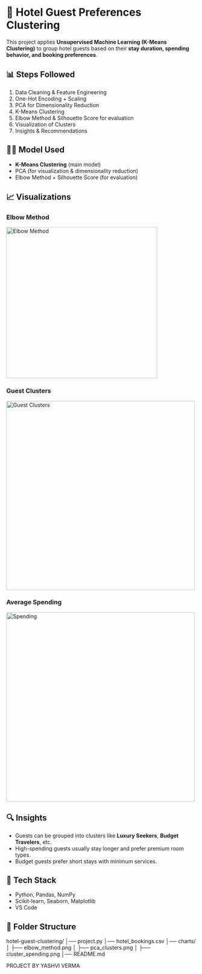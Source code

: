 # 🏨 Hotel Guest Preferences Clustering

This project applies **Unsupervised Machine Learning (K-Means Clustering)** 
to group hotel guests based on their **stay duration, spending behavior, and booking preferences**.


## 📊 Steps Followed
1. Data Cleaning & Feature Engineering  
2. One-Hot Encoding + Scaling  
3. PCA for Dimensionality Reduction  
4. K-Means Clustering  
5. Elbow Method & Silhouette Score for evaluation  
6. Visualization of Clusters  
7. Insights & Recommendations  


## 🧑‍💻 Model Used
- **K-Means Clustering** (main model)  
- PCA (for visualization & dimensionality reduction)  
- Elbow Method + Silhouette Score (for evaluation)  


## 📈 Visualizations
### Elbow Method
<img src="charts/elbow_method.png" alt="Elbow Method" width="400"/>

### Guest Clusters
<img src="charts/pca_clusters.png" alt="Guest Clusters" width="500"/>

### Average Spending
<img src="charts/cluster_spending.png" alt="Spending" width="500"/>



## 🔍 Insights
- Guests can be grouped into clusters like **Luxury Seekers**, **Budget Travelers**, etc.  
- High-spending guests usually stay longer and prefer premium room types.  
- Budget guests prefer short stays with minimum services.  


## 🚀 Tech Stack
- Python, Pandas, NumPy  
- Scikit-learn, Seaborn, Matplotlib  
- VS Code  

## 📂 Folder Structure
hotel-guest-clustering/
│── project.py
│── hotel_bookings.csv
│── charts/
│ ├── elbow_method.png
│ ├── pca_clusters.png
│ ├── cluster_spending.png
│── README.md



PROJECT BY YASHVI VERMA
